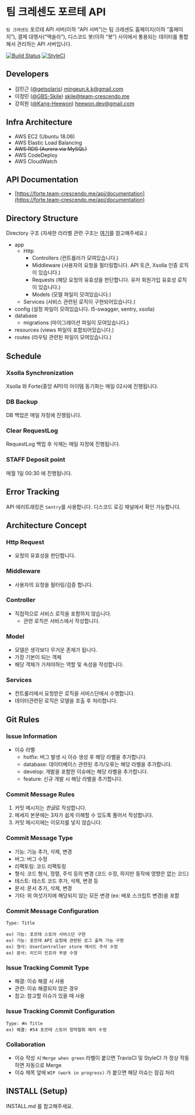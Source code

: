 # 팀 크레센도 포르테 API

`팀 크레센도` 포르테 API 서버(이하 “API 서버”)는 팀 크레센도 홈페이지(이하 “홈페이지”), 결제 대행사(“엑솔라”), 디스코드 봇(이하 “봇”) 사이에서 통용되는 데이터를 통합해서 관리하는 API 서버입니다.

[![Build Status](https://travis-ci.com/team-crescendo/laravel-forte-api.svg?branch=master)](https://travis-ci.com/team-crescendo/laravel-forte-api)
[![StyleCI](https://github.styleci.io/repos/169996002/shield)](https://github.styleci.io/repos/169996002)

## Developers
- 김민근 ([@getsolaris](https://github.com/getsolaris)) mingeun.k.k@gmail.com
- 이정민 ([@GBS-Skile](https://github.com/GBS-Skile)) skile@team-crescendo.me
- 강희원 ([@Kang-Heewon](https://github.com/Kang-Heewon)) heewon.dev@gmail.com

## Infra Architecture
- AWS EC2 (Ubuntu 18.06)
- AWS Elastic Load Balancing
- ~~AWS RDS (Aurora via MySQL)~~
- AWS CodeDeploy
- AWS CloudWatch

## API Documentation
- [https://forte.team-crescendo.me/api/documentation](https://forte.team-crescendo.me/api/documentation)
    
## Directory Structure
Directory 구조 (자세한 라라벨 관련 구조는 [여기](https://laravel.com/docs/5.8/structure)를 참고해주세요.)

- app
    - Http
        - Controllers (컨트롤러가 모여있습니다.)
        - Middleware (사용자의 요청을 필터링합니다. API 토큰, Xsolla 인증 로직이 있습니다.)
        - Requests (해당 요청의 유효성을 판단합니다. 유저 회원가입 유효성 로직이 있습니다.)
        - Models (모델 파일이 모여있습니다.)
    - Services (서비스 관련된 로직이 구현되어있습니다.)
- config (설정 파일이 모여있습니다. l5-swagger, sentry, xsolla)
- database
    - migrations (마이그레이션 파일이 모여있습니다.)
- resources (views 파일이 포함되어있습니다.)
- routes (라우팅 관련된 파일이 모여있습니다.)

## Schedule
### Xsolla Synchronization
Xsolla 와 Forte(중앙 API)의 아이템 동기화는 매일 02시에 진행됩니다.

### DB Backup
DB 백업은 매일 자정에 진행됩니다.

### Clear RequestLog
RequestLog 백업 후 삭제는 매일 자정에 진행됩니다.

### STAFF Deposit point
매월 1일 00:30 에 진행됩니다.

## Error Tracking
API 에러트래킹은 `Sentry`를 사용합니다. 디스코드 로깅 채널에서 확인 가능합니다.

## Architecture Concept
### Http Request
- 요청의 유효성을 판단합니다.

### Middleware
- 사용자의 요청을 필터링/검증 합니다.

### Controller
- 직접적으로 서비스 로직을 포함하지 않습니다.
    - 관련 로직은 서비스에서 작성합니다.
    
### Model
- 모델은 생각보다 무거운 존재가 됩니다.
- 가장 기본이 되는 객체
- 해당 객체가 가져야하는 역할 및 속성을 작성합니다.

### Services
- 컨트롤러에서 요청받은 로직을 서비스단에서 수행합니다.
- 데이터관련된 로직은 모델을 호출 후 처리합니다.

## Git Rules
### Issue Information 
- 이슈 라벨
    - hotfix: 버그 발생 시 이슈 생성 후 해당 라벨을 추가합니다.
    - database: 데이터베이스 관련된 추가/오류는 해당 라벨을 추가합니다.
    - develop: 개발을 포함한 이슈에는 해당 라벨을 추가합니다.
    - feature: 신규 개발 시 해당 라벨을 추가합니다.
    
### Commit Message Rules
1. 커밋 메시지는 *한글*로 작성합니다.
2. 메세지 본문에는 3자가 쉽게 이해할 수 있도록 풀어서 작성합니다.
3. 커밋 메시지에는 이모지를 넣지 않습니다.

### Commit Message Type
- 기능: 기능 추가, 삭제, 변경
- 버그: 버그 수정
- 리팩토링: 코드 리팩토링
- 형식: 코드 형식, 정렬, 주석 등의 변경 (코드 수정, 하지만 동작에 영향은 없는 코드)
- 테스트: 테스트 코드 추가, 삭제, 변경 등
- 문서: 문서 추가, 삭제, 변경
- 기타: 위 여섯가지에 해당되지 않는 모든 변경 (ex: 배포 스크립트 변경)을 포함

### Commit Message Configuration

```
Type: Title

ex) 기능: 포르테 스토어 서비스단 구현
ex) 기능: 포르테 API 요청에 관련된 로그 출력 기능 구현
ex) 형식: UserController store 메서드 주석 수정
ex) 문서: 리드미 인프라 부분 수정 
```

### Issue Tracking Commit Type
- 해결: 이슈 해결 시 사용
- 관련: 이슈 해결되지 않은 경우
- 참고: 참고할 이슈가 있을 때 사용

### Issue Tracking Commit Configuration

```
Type: #n Title
ex) 해결: #54 포르테 스토어 청약철회 에러 수정
```

### Collaboration
- 이슈 작성 시 `Merge when green` 라벨이 붙으면 TravisCI 및 StyleCI 가 정상 작동하면 자동으로 Merge
- 이슈 제목 앞에 `WIP (work in progress)` 가 붙으면 해당 이슈는 잠김 처리

## INSTALL (Setup)
INSTALL.md 를 참고해주세요.
